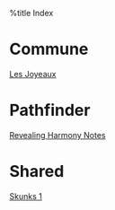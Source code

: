 %title Index

# Commune
[Les Joyeaux](commune/les-joyeaux)

# Pathfinder
[Revealing Harmony Notes](pathfinder/revealing-harmony-notes)

# Shared
[Skunks 1](shared/skunks-1)
